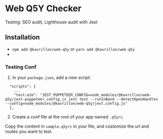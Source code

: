 # Web Q5Y Checker

Testing: SEO audit, Lighthouse audit with Jest

## Installation

- `npm add @kavrillon/web-q5y` or `yarn add @kavrillon/web-q5y`
-

### Testing Conf

1. In your `package.json`, add a new script:

```
  "scripts": {
    ...
    "test:e2e": "JEST_PUPPETEER_CONFIG=node_modules/@kavrillon/web-q5y/jest-puppeteer.config.js jest test --runInBand --detectOpenHandles --config=node_modules/@kavrillon/web-q5y/jest.config.js"
  },
```

2. Create a conf file at the root of your app named `.q5yrc`.

Copy the content in `sample.q5yrc` in your file, and customize the url and routes you want to test.

